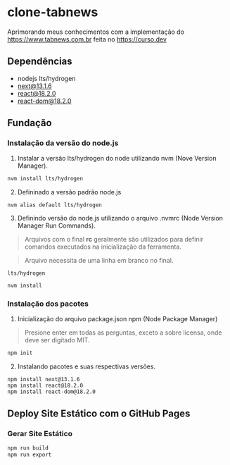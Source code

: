 # clone-tabnews
Aprimorando meus conhecimentos com a implementação do https://www.tabnews.com.br feita no https://curso.dev
## Dependências
* nodejs lts/hydrogen
* next@13.1.6
* react@18.2.0
* react-dom@18.2.0
## Fundação
### Instalação da versão do node.js
1. Instalar a versão lts/hydrogen do node utilizando nvm (Nove Version Manager).
```bash
nvm install lts/hydrogen
```
2. Defininado a versão padrão node.js
```
nvm alias default lts/hydrogen
```
3. Definindo versão do node.js utilizando o arquivo .nvmrc (Node Version Manager Run Commands).

> Arquivos com o final **rc** geralmente são utilizados para definir comandos executados na inicialização da ferramenta.

> Arquivo necessita de uma linha em branco no final.
```text
lts/hydrogen

```
```bash
nvm install
```
### Instalação dos pacotes
1. Inicialização do arquivo package.json npm (Node Package Manager)
> Presione enter em todas as perguntas, exceto a sobre licensa, onde deve ser digitado MIT.
```bash
npm init
```
2. Instalando pacotes e suas respectivas versões.
```
npm install next@13.1.6
npm install react@18.2.0
npm install react-dom@18.2.0
```

## Deploy Site Estático com o GitHub Pages
### Gerar Site Estático
```bash
npm run build
npm run export
```
